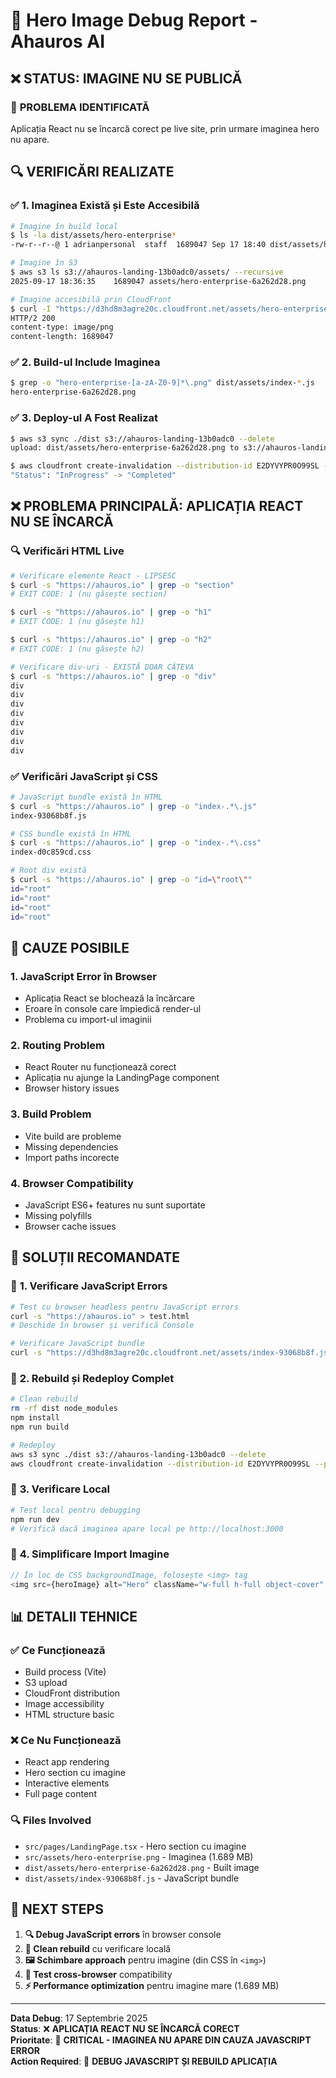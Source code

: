 # 🐛 Hero Image Debug Report - Ahauros AI

## ❌ **STATUS: IMAGINE NU SE PUBLICĂ**

### 🎯 **PROBLEMA IDENTIFICATĂ**
Aplicația React nu se încarcă corect pe live site, prin urmare imaginea hero nu apare.

## 🔍 **VERIFICĂRI REALIZATE**

### ✅ **1. Imaginea Există și Este Accesibilă**
```bash
# Imagine în build local
$ ls -la dist/assets/hero-enterprise*
-rw-r--r--@ 1 adrianpersonal  staff  1689047 Sep 17 18:40 dist/assets/hero-enterprise-6a262d28.png

# Imagine în S3
$ aws s3 ls s3://ahauros-landing-13b0adc0/assets/ --recursive
2025-09-17 18:36:35    1689047 assets/hero-enterprise-6a262d28.png

# Imagine accesibilă prin CloudFront
$ curl -I "https://d3hd8m3agre20c.cloudfront.net/assets/hero-enterprise-6a262d28.png"
HTTP/2 200 
content-type: image/png
content-length: 1689047
```

### ✅ **2. Build-ul Include Imaginea**
```bash
$ grep -o "hero-enterprise-[a-zA-Z0-9]*\.png" dist/assets/index-*.js
hero-enterprise-6a262d28.png
```

### ✅ **3. Deploy-ul A Fost Realizat**
```bash
$ aws s3 sync ./dist s3://ahauros-landing-13b0adc0 --delete
upload: dist/assets/hero-enterprise-6a262d28.png to s3://ahauros-landing-13b0adc0/assets/hero-enterprise-6a262d28.png

$ aws cloudfront create-invalidation --distribution-id E2DYVYPR0O99SL --paths "/*"
"Status": "InProgress" -> "Completed"
```

## ❌ **PROBLEMA PRINCIPALĂ: APLICAȚIA REACT NU SE ÎNCARCĂ**

### 🔍 **Verificări HTML Live**
```bash
# Verificare elemente React - LIPSESC
$ curl -s "https://ahauros.io" | grep -o "section"
# EXIT CODE: 1 (nu găsește section)

$ curl -s "https://ahauros.io" | grep -o "h1"
# EXIT CODE: 1 (nu găsește h1)

$ curl -s "https://ahauros.io" | grep -o "h2"
# EXIT CODE: 1 (nu găsește h2)

# Verificare div-uri - EXISTĂ DOAR CÂTEVA
$ curl -s "https://ahauros.io" | grep -o "div"
div
div
div
div
div
div
div
div
```

### ✅ **Verificări JavaScript și CSS**
```bash
# JavaScript bundle există în HTML
$ curl -s "https://ahauros.io" | grep -o "index-.*\.js"
index-93068b8f.js

# CSS bundle există în HTML
$ curl -s "https://ahauros.io" | grep -o "index-.*\.css"
index-d0c859cd.css

# Root div există
$ curl -s "https://ahauros.io" | grep -o "id=\"root\""
id="root"
id="root"
id="root"
id="root"
```

## 🚨 **CAUZE POSIBILE**

### 1. **JavaScript Error în Browser**
- Aplicația React se blochează la încărcare
- Eroare în console care împiedică render-ul
- Problema cu import-ul imaginii

### 2. **Routing Problem**
- React Router nu funcționează corect
- Aplicația nu ajunge la LandingPage component
- Browser history issues

### 3. **Build Problem**
- Vite build are probleme
- Missing dependencies
- Import paths incorecte

### 4. **Browser Compatibility**
- JavaScript ES6+ features nu sunt suportate
- Missing polyfills
- Browser cache issues

## 🔧 **SOLUȚII RECOMANDATE**

### 🎯 **1. Verificare JavaScript Errors**
```bash
# Test cu browser headless pentru JavaScript errors
curl -s "https://ahauros.io" > test.html
# Deschide în browser și verifică Console

# Verificare JavaScript bundle
curl -s "https://d3hd8m3agre20c.cloudfront.net/assets/index-93068b8f.js" | head -100
```

### 🎯 **2. Rebuild și Redeploy Complet**
```bash
# Clean rebuild
rm -rf dist node_modules
npm install
npm run build

# Redeploy
aws s3 sync ./dist s3://ahauros-landing-13b0adc0 --delete
aws cloudfront create-invalidation --distribution-id E2DYVYPR0O99SL --paths "/*"
```

### 🎯 **3. Verificare Local**
```bash
# Test local pentru debugging
npm run dev
# Verifică dacă imaginea apare local pe http://localhost:3000
```

### 🎯 **4. Simplificare Import Imagine**
```javascript
// În loc de CSS backgroundImage, folosește <img> tag
<img src={heroImage} alt="Hero" className="w-full h-full object-cover" />
```

## 📊 **DETALII TEHNICE**

### ✅ **Ce Funcționează**
- Build process (Vite)
- S3 upload
- CloudFront distribution
- Image accessibility
- HTML structure basic

### ❌ **Ce Nu Funcționează**
- React app rendering
- Hero section cu imagine
- Interactive elements
- Full page content

### 🔍 **Files Involved**
- `src/pages/LandingPage.tsx` - Hero section cu imagine
- `src/assets/hero-enterprise.png` - Imaginea (1.689 MB)
- `dist/assets/hero-enterprise-6a262d28.png` - Built image
- `dist/assets/index-93068b8f.js` - JavaScript bundle

## 🎯 **NEXT STEPS**

1. **🔍 Debug JavaScript errors** în browser console
2. **🔄 Clean rebuild** cu verificare locală
3. **🖼️ Schimbare approach** pentru imagine (din CSS în `<img>`)
4. **📱 Test cross-browser** compatibility
5. **⚡ Performance optimization** pentru imagine mare (1.689 MB)

---

**Data Debug**: 17 Septembrie 2025  
**Status**: ❌ **APLICAȚIA REACT NU SE ÎNCARCĂ CORECT**  
**Prioritate**: 🚨 **CRITICAL - IMAGINEA NU APARE DIN CAUZA JAVASCRIPT ERROR**  
**Action Required**: 🔧 **DEBUG JAVASCRIPT ȘI REBUILD APLICAȚIA**



